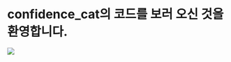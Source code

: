 # confidence_cat의 코드를 보러 오신 것을 환영합니다.

<img src="http://mazandi.herokuapp.com/api?handle=confidence_cat&theme=dark"/>
